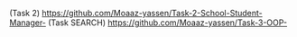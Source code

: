 (Task 2)   https://github.com/Moaaz-yassen/Task-2-School-Student-Manager-
(Task SEARCH)     https://github.com/Moaaz-yassen/Task-3-OOP-
